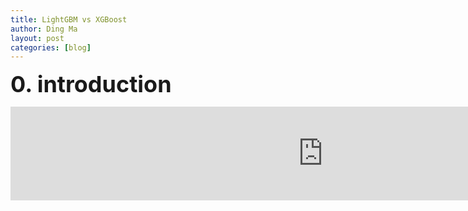 ```yaml
---
title: LightGBM vs XGBoost
author: Ding Ma
layout: post
categories: [blog]
---
```


<span style="font-weight:bold;font-size:36px">0. introduction</span>

<embed src="https://dingma129.github.io/assets/active_image/bokeh/gapminder.html" width="1000">